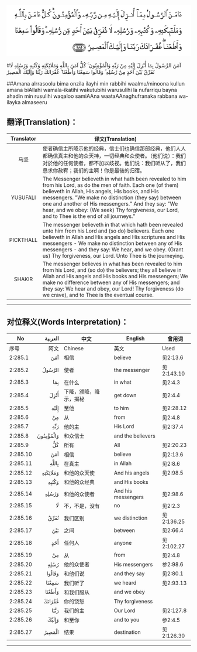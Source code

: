 ![002:285](images/002_285.gif)

#آمَنَ الرَّسُولُ بِمَا أُنْزِلَ إِلَيْهِ مِنْ رَبِّهِ وَالْمُؤْمِنُونَ ۚ كُلٌّ آمَنَ بِاللَّهِ وَمَلَائِكَتِهِ وَكُتُبِهِ وَرُسُلِهِ لَا نُفَرِّقُ بَيْنَ أَحَدٍ مِنْ رُسُلِهِ ۚ وَقَالُوا سَمِعْنَا وَأَطَعْنَا ۖ غُفْرَانَكَ رَبَّنَا وَإِلَيْكَ الْمَصِيرُ 

##Amana alrrasoolu bima onzila ilayhi min rabbihi waalmu/minoona kullun amana biAllahi wamala-ikatihi wakutubihi warusulihi la nufarriqu bayna ahadin min rusulihi waqaloo samiAAna waataAAnaghufranaka rabbana wa-ilayka almaseeru 

## 翻译(Translation)：

| Translator | 译文(Translation)                                            |
| :--------: | ------------------------------------------------------------ |
|    马坚    | 使者确信主所降示他的经典，信士们也确信那部经典，他们人人都确信真主和他的众天神，一切经典和众使者。（他们说）：我们对於他的任何使者，都不加以歧视。他们说：我们听从了，我们恳求你赦宥；我们的主啊！你是最後的归宿。 |
|  YUSUFALI  | The Messenger believeth in what hath been revealed to him from his Lord, as do the men of faith. Each one (of them) believeth in Allah, His angels, His books, and His messengers. "We make no distinction (they say) between one and another of His messengers." And they say: "We hear, and we obey: (We seek) Thy forgiveness, our Lord, and to Thee is the end of all journeys." |
| PICKTHALL  | The messenger believeth in that which hath been revealed unto him from his Lord and (so do) believers. Each one believeth in Allah and His angels and His scriptures and His messengers - We make no distinction between any of His messengers - and they say: We hear, and we obey. (Grant us) Thy forgiveness, our Lord. Unto Thee is the journeying. |
|   SHAKIR   | The messenger believes in what has been revealed to him from his Lord, and (so do) the believers; they all believe in Allah and His angels and His books and His messengers; We make no difference between any of His messengers; and they say: We hear and obey, our Lord! Thy forgiveness (do we crave), and to Thee is the eventual course. |

---

## 对位释义(Words Interpretation)：

| No   | العربية | 中文    | English | 曾用词 |
| ---- | ------: | ------- | ------- | ------ |
| 序号 |    阿文 | Chinese | 英文    | Used   |
| 2:285.1  | آمَنَ       | 相信                   | believe            | 见2:13.6   |
| 2:285.2  | الرَّسُولُ    | 使者                   | the messenger      | 见2:143.10 |
| 2:285.3  | بِمَا       | 在什么                 | in what            | 见2:4.3    |
| 2:285.4  | أُنْزِلَ      | 下降，颁降，降示，揭秘 | get down           | 见2:4.4    |
| 2:285.5  | إِلَيْهِ      | 至他                   | to him             | 见2:28.12  |
| 2:285.6  | مِنْ        | 从                     | from               | 见2:4.8    |
| 2:285.7  | رَبِّهِ       | 他的主                 | His Lord           | 见2:37.4   |
| 2:285.8  | وَالْمُؤْمِنُونَ | 和众信士               | and the believers  |            |
| 2:285.9  | كُلٌّ        | 所有                   | All                | 见2:20.23  |
| 2:285.10 | آمَنَ       | 相信                   | believe            | 见2:13.6   |
| 2:285.11 | بِاللَّهِ     | 在真主             | in Allah           | 见2:8.6    |
| 2:285.12 | وَمَلَائِكَتِهِ  | 和他的众天使           | And his angels     | 见2:98.5   |
| 2:285.13 | وَكُتُبِهِ     | 和他的众经典           | and His books      |            |
| 2:285.14 | وَرُسُلِهِ     | 和他的众使者           | And his messengers | 见2:98.6   |
| 2:285.15 | لَا        | 不，不是，没有         | no                 | 见2:2.3    |
| 2:285.16 | نُفَرِّقُ      | 我们区别               | we distinction     | 见2:136.25 |
| 2:285.17 | بَيْنَ       | 之间                   | between            | 见2:66.4   |
| 2:285.18 | أَحَدٍ       | 任何人                 | anyone             | 见2:102.27 |
| 2:285.19 | مِنْ        | 从                     | from               | 见2:4.8    |
| 2:285.20 | رُسُلِهِ      | 他的众使者             | His messengers     | 参2:98.6   |
| 2:285.21 | وَقَالُوا    | 和他们说               | and they say       | 见2:80.1   |
| 2:285.22 | سَمِعْنَا     | 我们听了               | we heard           | 见2:93.13  |
| 2:285.23 | وَأَطَعْنَا    | 和我们服从             | and we obey        |            |
| 2:285.24 | غُفْرَانَكَ    | 你的饶恕               | Thy forgiveness    |            |
| 2:285.25 | رَبَّنَا      | 我们的主               | Our Lord           | 见2:127.8  |
| 2:285.26 | وَإِلَيْكَ     | 和至你                 | and to you         | 参2:4.5    |
| 2:285.27 | الْمَصِيرُ    | 结果                   | destination        | 见2:126.30 |

---

